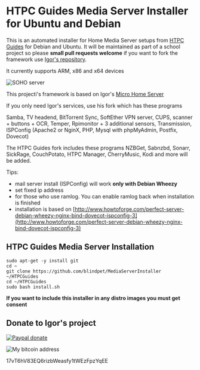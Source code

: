 HTPC Guides Media Server Installer for Ubuntu and Debian
========================

This is an automated installer for Home Media Server setups from [HTPC Guides](http://www.htpcguides.com) for Debian and Ubuntu. It will be maintained as part of a school project so please **small pull requests welcome** if you want to fork the framework use [Igor's repository](https://github.com/igorpecovnik/Debian-micro-home-server).

It currently supports ARM, x86 and x64 devices

![SOHO server](http://www.htpcguides.com/wp-content/uploads/2015/05/HTPC-Guides-installer-Main-screen-600x331.png)

This projecti's framework is based on Igor's [Micro Home Server](http://www.igorpecovnik.com/2013/12/10/micro-home-server/)

If you only need Igor's services, use his fork which has these programs

Samba, TV headend, BitTorrent Sync, SoftEther VPN server, CUPS, scanner + buttons + OCR, Temper, Rpimonitor + 3 additional sensors, Transmission, ISPConfig  (Apache2 or NginX, PHP, Mysql with phpMyAdmin, Postfix, Dovecot)

The HTPC Guides fork includes these programs
NZBGet, Sabnzbd, Sonarr, SickRage, CouchPotato, HTPC Manager, CherryMusic, Kodi and more will be added.

Tips:
- mail server install (ISPConfig) will work **only with Debian Wheezy**
- set fixed ip address
- for those who use ramlog. You can enable ramlog back when installation is finished
- installation is based on [http://www.howtoforge.com/perfect-server-debian-wheezy-nginx-bind-dovecot-ispconfig-3](http://www.howtoforge.com/perfect-server-debian-wheezy-nginx-bind-dovecot-ispconfig-3)

HTPC Guides Media Server Installation
------------------

```shell
sudo apt-get -y install git
cd ~
git clone https://github.com/blindpet/MediaServerInstaller ~/HTPCGuides
cd ~/HTPCGuides
sudo bash install.sh
```

**If you want to include this installer in any distro images you must get consent**

Donate to Igor's project
------------------

[![Paypal donate](https://www.paypalobjects.com/en_US/i/btn/btn_donate_SM.gif)](https://www.paypal.com/cgi-bin/webscr?cmd=_s-xclick&hosted_button_id=CUYH2KR36YB7W)

![My bitcoin address](http://www.igorpecovnik.com/wp-content/uploads/2014/10/bitcoinigor.png)

17vT6hV83EQ6rizbWeasfy1tWEzFpzYqEE
